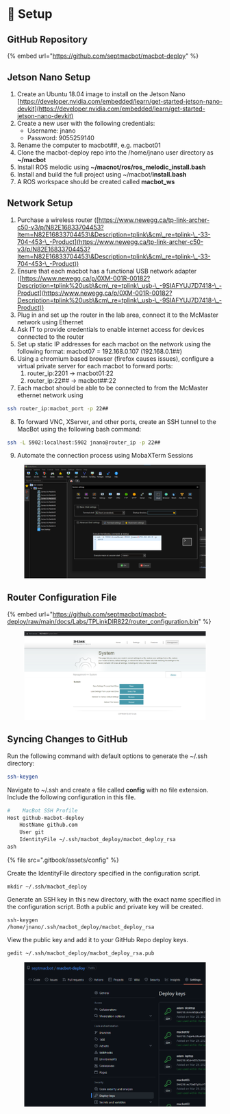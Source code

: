 # 💾 Setup

## GitHub Repository

{% embed url="https://github.com/septmacbot/macbot-deploy" %}

## Jetson Nano Setup

1. Create an Ubuntu 18.04 image to install on the Jetson Nano [https://developer.nvidia.com/embedded/learn/get-started-jetson-nano-devkit](https://developer.nvidia.com/embedded/learn/get-started-jetson-nano-devkit)
2. Create a new user with the following credentials:
   * Username: jnano
   * Password: 9055259140
3. Rename the computer to macbot##, e.g. macbot01
4. Clone the macbot-deploy repo into the /home/jnano user directory as **\~/macbot**
5. Install ROS melodic using **\~/macnot/ros/ros\_melodic\_install.bash**
6. Install and build the full project using \~/macbot/**install.bash**
7. A ROS workspace should be created called **macbot\_ws**



## Network Setup

1. Purchase a wireless router ([https://www.newegg.ca/tp-link-archer-c50-v3/p/N82E16833704453?Item=N82E16833704453\&Description=tplink\&cm\_re=tplink-\_-33-704-453-\_-Product](https://www.newegg.ca/tp-link-archer-c50-v3/p/N82E16833704453?Item=N82E16833704453\&Description=tplink\&cm\_re=tplink-\_-33-704-453-\_-Product))
2. Ensure that each macbot has a functional USB network adapter ([https://www.newegg.ca/p/0XM-001R-00182?Description=tplink%20usb\&cm\_re=tplink\_usb-\_-9SIAFYUJ7D7418-\_-Product](https://www.newegg.ca/p/0XM-001R-00182?Description=tplink%20usb\&cm\_re=tplink\_usb-\_-9SIAFYUJ7D7418-\_-Product))
3. Plug in and set up the router in the lab area, connect it to the McMaster network using Ethernet
4. Ask IT to provide credentials to enable internet access for devices connected to the router
5. Set up static IP addresses for each macbot on the network using the following format: macbot07 = 192.168.0.107 (192.168.0.1##)
6. Using a chromium based browser (firefox causes issues), configure a virtual private server for each macbot to forward ports:
   1. router\_ip:2201 -> macbot01:22
   2. router\_ip:22## -> macbot##:22
7. Each macbot should be able to be connected to from the McMaster ethernet network using&#x20;

```bash
ssh router_ip:macbot_port -p 22##
```

8. To forward VNC, XServer, and other ports, create an SSH tunnel to the MacBot using the following bash command:

```bash
ssh -L 5902:localhost:5902 jnano@router_ip -p 22##
```

9. Automate the connection process using MobaXTerm Sessions

<figure><img src=".gitbook/assets/image (1).png" alt=""><figcaption></figcaption></figure>

## Router Configuration File

{% embed url="https://github.com/septmacbot/macbot-deploy/raw/main/docs/Labs/TPLinkDIR822/router_configuration.bin" %}

<figure><img src=".gitbook/assets/image (3).png" alt=""><figcaption></figcaption></figure>

## Syncing Changes to GitHub

Run the following command with default options to generate the \~/.ssh directory:

```bash
ssh-keygen
```

Navigate to \~/.ssh and create a file called **config** with no file extension. Include the following configuration in this file.

```bash
#    MacBot SSH Profile
Host github-macbot-deploy
    HostName github.com
    User git
    IdentityFile ~/.ssh/macbot_deploy/macbot_deploy_rsa
ash
```

{% file src=".gitbook/assets/config" %}

Create the IdentityFile directory specified in the configuration script.

```
mkdir ~/.ssh/macbot_deploy
```

Generate an SSH key in this new directory, with the exact name specified in the configuration script. Both a public and private key will be created.

```
ssh-keygen
/home/jnano/.ssh/macbot_deploy/macbot_deploy_rsa
```

View the public key and add it to your GitHub Repo deploy keys.

```
gedit ~/.ssh/macbot_deploy/macbot_deploy_rsa.pub
```

<figure><img src=".gitbook/assets/image (4).png" alt=""><figcaption></figcaption></figure>

